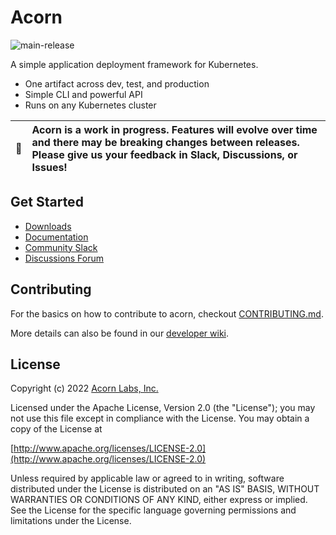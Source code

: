 # Acorn

![main-release](https://github.com/acorn-io/acorn/actions/workflows/main-release.yaml/badge.svg)

A simple application deployment framework for Kubernetes.

- One artifact across dev, test, and production
- Simple CLI and powerful API
- Runs on any Kubernetes cluster

| :memo: | Acorn is a work in progress. Features will evolve over time and there may be breaking changes between releases. Please give us your feedback in Slack, Discussions, or Issues! |
|-|:-|

## Get Started

- [Downloads](https://github.com/acorn-io/acorn/releases)
- [Documentation](https://docs.acorn.io)
- [Community Slack](https://slack.acorn.io)
- [Discussions Forum](https://github.com/acorn-io/acorn/discussions)

## Contributing
For the basics on how to contribute to acorn, checkout [CONTRIBUTING.md](CONTRIBUTING.md).

More details can also be found in our [developer wiki](https://github.com/acorn-io/acorn/wiki).

 ## License
Copyright (c) 2022 [Acorn Labs, Inc.](http://acorn.io)

Licensed under the Apache License, Version 2.0 (the "License");
you may not use this file except in compliance with the License.
You may obtain a copy of the License at

[http://www.apache.org/licenses/LICENSE-2.0](http://www.apache.org/licenses/LICENSE-2.0)

Unless required by applicable law or agreed to in writing, software
distributed under the License is distributed on an "AS IS" BASIS,
WITHOUT WARRANTIES OR CONDITIONS OF ANY KIND, either express or implied.
See the License for the specific language governing permissions and
limitations under the License.
